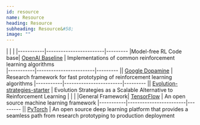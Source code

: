 ```yaml
---
id: resource
name: Resource
heading: Resource
subheading: Resource&#58;
image: ""
---
```


|           | | 
|-----------|------------------------|---------
|Model-free RL Code base| [OpenAI Baseline](https://github.com/openai/baselines) | Implementations of common reinforcement learning algorithms  
|-----------|------------------------|---------
|| [Google Dopamine](https://github.com/google/dopamine) | Research framework for fast prototyping of reinforcement learning algorithms
|-----------|------------------------|---------
|| [Evolution-strategies-starter](https://github.com/openai/evolution-strategies-starter) | Evolution Strategies as a Scalable Alternative to Reinforcement Learning
|           | | 
|General Framework| [TensorFlow](https://www.tensorflow.org/) | An open source machine learning framework
|-----------|------------------------|---------
|| [PyTorch](http://pytorch.org/) | An open source deep learning platform that provides a seamless path from research prototyping to production deployment
